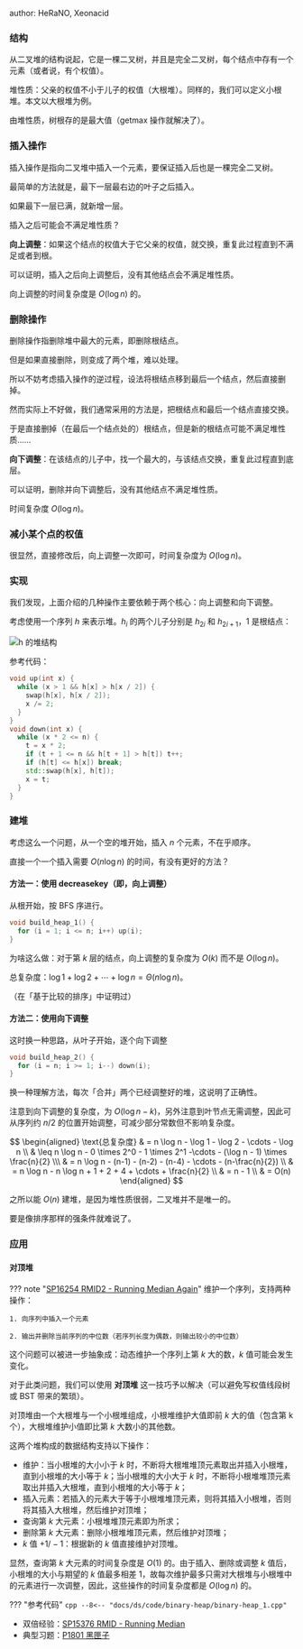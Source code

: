 author: HeRaNO, Xeonacid

### 结构

从二叉堆的结构说起，它是一棵二叉树，并且是完全二叉树，每个结点中存有一个元素（或者说，有个权值）。

堆性质：父亲的权值不小于儿子的权值（大根堆）。同样的，我们可以定义小根堆。本文以大根堆为例。

由堆性质，树根存的是最大值（getmax 操作就解决了）。

### 插入操作

插入操作是指向二叉堆中插入一个元素，要保证插入后也是一棵完全二叉树。

最简单的方法就是，最下一层最右边的叶子之后插入。

如果最下一层已满，就新增一层。

插入之后可能会不满足堆性质？

**向上调整**：如果这个结点的权值大于它父亲的权值，就交换，重复此过程直到不满足或者到根。

可以证明，插入之后向上调整后，没有其他结点会不满足堆性质。

向上调整的时间复杂度是 $O(\log n)$ 的。

### 删除操作

删除操作指删除堆中最大的元素，即删除根结点。

但是如果直接删除，则变成了两个堆，难以处理。

所以不妨考虑插入操作的逆过程，设法将根结点移到最后一个结点，然后直接删掉。

然而实际上不好做，我们通常采用的方法是，把根结点和最后一个结点直接交换。

于是直接删掉（在最后一个结点处的）根结点，但是新的根结点可能不满足堆性质……

**向下调整**：在该结点的儿子中，找一个最大的，与该结点交换，重复此过程直到底层。

可以证明，删除并向下调整后，没有其他结点不满足堆性质。

时间复杂度 $O(\log n)$。

### 减小某个点的权值

很显然，直接修改后，向上调整一次即可，时间复杂度为 $O(\log n)$。

### 实现

我们发现，上面介绍的几种操作主要依赖于两个核心：向上调整和向下调整。

考虑使用一个序列 $h$ 来表示堆。$h_i$ 的两个儿子分别是 $h_{2i}$ 和 $h_{2i+1}$，$1$ 是根结点：

![h 的堆结构](./images/binary-heap1.png)

参考代码：

```cpp
void up(int x) {
  while (x > 1 && h[x] > h[x / 2]) {
    swap(h[x], h[x / 2]);
    x /= 2;
  }
}
void down(int x) {
  while (x * 2 <= n) {
    t = x * 2;
    if (t + 1 <= n && h[t + 1] > h[t]) t++;
    if (h[t] <= h[x]) break;
    std::swap(h[x], h[t]);
    x = t;
  }
}
```

### 建堆

考虑这么一个问题，从一个空的堆开始，插入 $n$ 个元素，不在乎顺序。

直接一个一个插入需要 $O(n \log n)$ 的时间，有没有更好的方法？

#### 方法一：使用 decreasekey（即，向上调整）

从根开始，按 BFS 序进行。

```cpp
void build_heap_1() {
  for (i = 1; i <= n; i++) up(i);
}
```

为啥这么做：对于第 $k$ 层的结点，向上调整的复杂度为 $O(k)$ 而不是 $O(\log n)$。

总复杂度：$\log 1 + \log 2 + \cdots + \log n = \Theta(n \log n)$。

（在「基于比较的排序」中证明过）

#### 方法二：使用向下调整

这时换一种思路，从叶子开始，逐个向下调整

```cpp
void build_heap_2() {
  for (i = n; i >= 1; i--) down(i);
}
```

换一种理解方法，每次「合并」两个已经调整好的堆，这说明了正确性。

注意到向下调整的复杂度，为 $O(\log n - k)$，另外注意到叶节点无需调整，因此可从序列约 $n/2$ 的位置开始调整，可减少部分常数但不影响复杂度。

$$
\begin{aligned}
\text{总复杂度} & = n \log n - \log 1 - \log 2 - \cdots - \log n \\
& \leq n \log n - 0 \times 2^0 - 1 \times 2^1 -\cdots - (\log n - 1) \times \frac{n}{2} \\\
& = n \log n - (n-1) - (n-2) - (n-4) - \cdots - (n-\frac{n}{2}) \\
& = n \log n - n \log n + 1 + 2 + 4 + \cdots + \frac{n}{2} \\
& = n - 1 \\ &  = O(n)
\end{aligned}
$$

之所以能 $O(n)$ 建堆，是因为堆性质很弱，二叉堆并不是唯一的。

要是像排序那样的强条件就难说了。

### 应用

#### 对顶堆

??? note "[SP16254 RMID2 - Running Median Again](https://www.luogu.com.cn/problem/SP16254)"
    维护一个序列，支持两种操作：
    
    1. 向序列中插入一个元素
    
    2. 输出并删除当前序列的中位数（若序列长度为偶数，则输出较小的中位数）

这个问题可以被进一步抽象成：动态维护一个序列上第 $k$ 大的数，$k$ 值可能会发生变化。

对于此类问题，我们可以使用 **对顶堆** 这一技巧予以解决（可以避免写权值线段树或 BST 带来的繁琐）。

对顶堆由一个大根堆与一个小根堆组成，小根堆维护大值即前 $k$ 大的值（包含第 k 个），大根堆维护小值即比第 $k$ 大数小的其他数。

这两个堆构成的数据结构支持以下操作：

- 维护：当小根堆的大小小于 $k$ 时，不断将大根堆堆顶元素取出并插入小根堆，直到小根堆的大小等于 $k$；当小根堆的大小大于 $k$ 时，不断将小根堆堆顶元素取出并插入大根堆，直到小根堆的大小等于 $k$；
- 插入元素：若插入的元素大于等于小根堆堆顶元素，则将其插入小根堆，否则将其插入大根堆，然后维护对顶堆；
- 查询第 $k$ 大元素：小根堆堆顶元素即为所求；
- 删除第 $k$ 大元素：删除小根堆堆顶元素，然后维护对顶堆；
- $k$ 值 $+1/-1$：根据新的 $k$ 值直接维护对顶堆。

显然，查询第 $k$ 大元素的时间复杂度是 $O(1)$ 的。由于插入、删除或调整 $k$ 值后，小根堆的大小与期望的 $k$ 值最多相差 $1$，故每次维护最多只需对大根堆与小根堆中的元素进行一次调整，因此，这些操作的时间复杂度都是 $O(\log n)$ 的。

??? "参考代码"
    ```cpp
    --8<-- "docs/ds/code/binary-heap/binary-heap_1.cpp"
    ```

- 双倍经验：[SP15376 RMID - Running Median](https://www.luogu.com.cn/problem/SP15376)
- 典型习题：[P1801 黑匣子](https://www.luogu.com.cn/problem/P1801)
